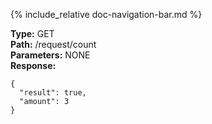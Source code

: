 {% include_relative doc-navigation-bar.md %}

**Type:** GET<br>
**Path:** /request/count<br>
**Parameters:** NONE<br>
**Response:**<br>

```shell
{
  "result": true,
  "amount": 3
}
```
